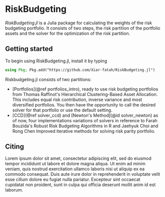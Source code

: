 # RiskBudgeting
*RiskBudgeting.jl* is a Julia package for calculating the weights of the risk budgeting portfolio. It consists of two steps, the risk partition of the portfolio assets and the solver for the optimization of the risk partition.


## Getting started
To begin using RiskBudgeting.jl, install it by typing
```julia
using Pkg; Pkg.add("https://github.com/Xiar-fatah/RiskBudgeting.jl")
```
Riskbudgeting.jl consists of two partitions:
- [Portfolios](@ref portfolios_intro), ready to use risk budgeting portfolios from Thomas Raffinot's Hierarchical Clustering-Based Asset Allocation. This includes equal risk contribution, inverse variance and most diversified portfolios. You then have the opportunity to call the desired solver for that portfolio or use the default setting.
- [CCD](@ref solver_ccd) and [Newton's Method](@id solver_newton) as of now, four implementations variations of solvers in reference to Farah Bouzida's Robust Risk Budgeting Algorithms in R and Jaehyuk Choi and Rong Chen Improved iterative methods for solving risk parity portfolio.

## Citing
Lorem ipsum dolor sit amet, consectetur adipiscing elit, sed do eiusmod tempor incididunt ut labore et dolore magna aliqua. Ut enim ad minim veniam, quis nostrud exercitation ullamco laboris nisi ut aliquip ex ea commodo consequat. Duis aute irure dolor in reprehenderit in voluptate velit esse cillum dolore eu fugiat nulla pariatur. Excepteur sint occaecat cupidatat non proident, sunt in culpa qui officia deserunt mollit anim id est laborum.
